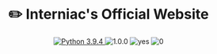 <div align="center">
    <h1>✏️ Interniac's Official Website</h1>
</div>

<div align="center">
        <a href="https://www.python.org/downloads/release/python-394/">
            <img src="https://img.shields.io/badge/python-3.9.4-blue.svg" alt="Python 3.9.4" />
        </a>
        <img src="https://img.shields.io/github/release/Interniac/interniac-website.svg" alt="1.0.0" />
        <img src="https://img.shields.io/badge/Maintained%3F-yes-green.svg" alt="yes" />
        <img src="https://snyk.io/test/github/interniac/interniac-website/badge.svg" alt="0">
    </a>
</div>
